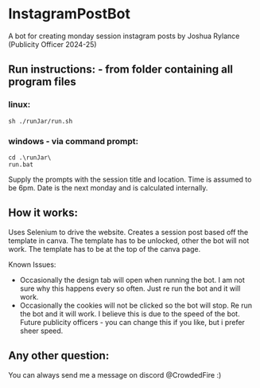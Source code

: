 # InstagramPostBot
A bot for creating monday session instagram posts by Joshua Rylance (Publicity Officer 2024-25)

## Run instructions: - from folder containing all program files
### linux:
```
sh ./runJar/run.sh 
```

### windows - via command prompt:
```
cd .\runJar\
run.bat
```

Supply the prompts with the session title and location. Time is assumed to be 6pm. Date is the next monday and is calculated internally.


## How it works:

Uses Selenium to drive the website. Creates a session post based off the template in canva. 
The template has to be unlocked, other the bot will not work.
The template has to be at the top of the canva page.

Known Issues:
- Occasionally the design tab will open when running the bot. I am not sure why this happens every so often. Just re run the bot and it will work.
- Occasionally the cookies will not be clicked so the bot will stop. Re run the bot and it will work. I believe this is due to the speed of the bot.
  Future publicity officers - you can change this if you like, but i prefer sheer speed. 

## Any other question:
You can always send me a message on discord @CrowdedFire :)

